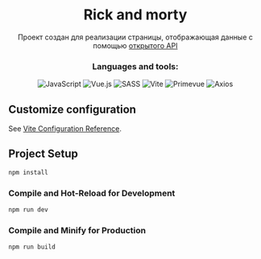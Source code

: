 <h1 align="center">Rick and morty</h1>

<div align="center">

Проект создан для реализации страницы, отображающая данные с помощью [открытого API](https://rickandmortyapi.com/)

</div>

<div align="center">
  <h3>Languages ​​and tools:</h3>

  ![JavaScript](https://img.shields.io/badge/javascript-%23323330.svg?style=for-the-badge&logo=javascript&logoColor=%23F7DF1E)
  ![Vue.js](https://img.shields.io/badge/vuejs-%2335495e.svg?style=for-the-badge&logo=vuedotjs&logoColor=%234FC08D)
  ![SASS](https://img.shields.io/badge/SCSS-hotpink.svg?style=for-the-badge&logo=SASS&logoColor=white)
  ![Vite](https://img.shields.io/badge/vite-%23646CFF.svg?style=for-the-badge&logo=vite&logoColor=white)
  ![Primevue](https://img.shields.io/badge/Primevue-green.svg?style=for-the-badge&logo=primevue)
  ![Axios](https://img.shields.io/badge/Axios-blue.svg?style=for-the-badge&logo=primevue)

</div>

## Customize configuration

See [Vite Configuration Reference](https://vitejs.dev/config/).

## Project Setup

```sh
npm install
```

### Compile and Hot-Reload for Development

```sh
npm run dev
```

### Compile and Minify for Production

```sh
npm run build
```

